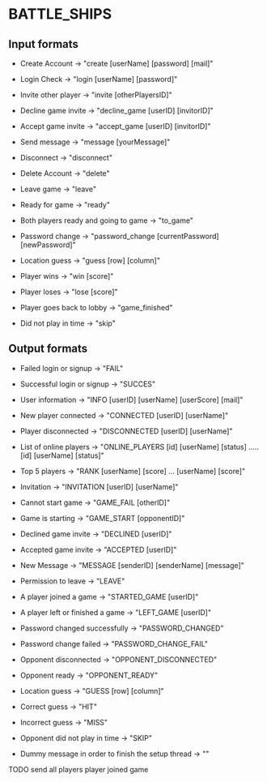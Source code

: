 # BATTLE_SHIPS

## Input formats
* Create Account -> "create [userName] [password] [mail]"
* Login Check -> "login [userName] [password]"
* Invite other player -> "invite [otherPlayersID]"
* Decline game invite -> "decline_game [userID] [invitorID]"
* Accept game invite -> "accept_game [userID] [invitorID]"
* Send message -> "message [yourMessage]"
* Disconnect -> "disconnect"
* Delete Account -> "delete"
* Leave game -> "leave"
* Ready for game -> "ready"
* Both players ready and going to game -> "to_game"
* Password change -> "password_change [currentPassword] [newPassword]"


* Location guess -> "guess [row] [column]"
* Player wins -> "win [score]"
* Player loses -> "lose [score]"
* Player goes back to lobby -> "game_finished"
* Did not play in time -> "skip"

## Output formats
* Failed login or signup -> "FAIL"
* Successful login or signup -> "SUCCES"
* User information -> "INFO [userID] [userName] [userScore] [mail]"
* New player connected -> "CONNECTED [userID] [userName]"
* Player disconnected -> "DISCONNECTED [userID] [userName]"
* List of online players -> "ONLINE_PLAYERS [id] [userName] [status] ..... [id] [userName] [status]"
* Top 5 players -> "RANK [userName] [score] ... [userName] [score]"
* Invitation -> "INVITATION [userID] [userName]"
* Cannot start game -> "GAME_FAIL [otherID]"
* Game is starting -> "GAME_START [opponentID]"
* Declined game invite -> "DECLINED [userID]"
* Accepted game invite -> "ACCEPTED [userID]"
* New Message -> "MESSAGE [senderID] [senderName] [message]"
* Permission to leave -> "LEAVE"
* A player joined a game -> "STARTED_GAME [userID]"
* A player left or finished a game -> "LEFT_GAME [userID]"
* Password changed successfully -> "PASSWORD_CHANGED"
* Password change failed -> "PASSWORD_CHANGE_FAIL"

* Opponent disconnected -> "OPPONENT_DISCONNECTED"
* Opponent ready -> "OPPONENT_READY"
* Location guess -> "GUESS [row] [column]"
* Correct guess -> "HIT"
* Incorrect guess -> "MISS"
* Opponent did not play in time -> "SKIP"
* Dummy message in order to finish the setup thread -> ""

TODO send all players player joined game